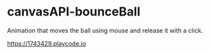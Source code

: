 # canvasAPI-bounceBall
Animation that moves the ball using mouse and release it with a click.

https://1743429.playcode.io
